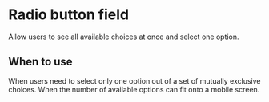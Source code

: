 # Radio button field

Allow users to see all available choices at once and select one option.

## When to use

When users need to select only one option out of a set of mutually exclusive choices. When the number of available options can fit onto a mobile screen.
